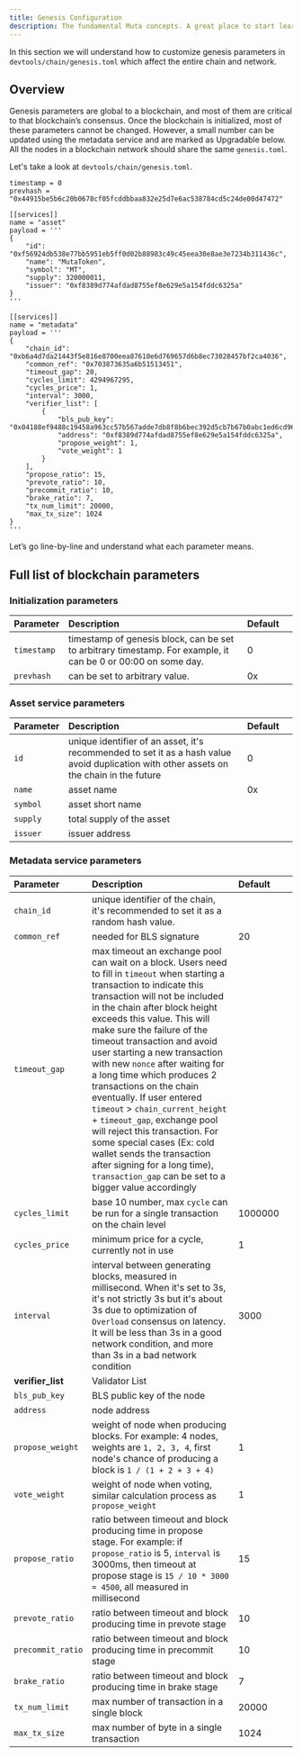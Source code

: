 ```yaml
---
title: Genesis Configuration
description: The fundamental Muta concepts. A great place to start learning about Muta.
---
```


In this section we will understand how to customize genesis parameters in `devtools/chain/genesis.toml` which affect the entire chain and network. 

## Overview

Genesis parameters are global to a blockchain, and most of them are critical to that blockchain’s consensus. Once the blockchain is initialized, most of these parameters cannot be changed. However, a small number can be updated using the metadata service and are marked as Upgradable below. All the nodes in a blockchain network should share the same `genesis.toml`.

Let's take a look at `devtools/chain/genesis.toml`.

```
timestamp = 0
prevhash = "0x44915be5b6c20b0678cf05fcddbbaa832e25d7e6ac538784cd5c24de00d47472"

[[services]]
name = "asset"
payload = '''
{
    "id": "0xf56924db538e77bb5951eb5ff0d02b88983c49c45eea30e8ae3e7234b311436c",
    "name": "MutaToken",
    "symbol": "MT",
    "supply": 320000011,
    "issuer": "0xf8389d774afdad8755ef8e629e5a154fddc6325a"
}
'''

[[services]]
name = "metadata"
payload = '''
{
    "chain_id": "0xb6a4d7da21443f5e816e8700eea87610e6d769657d6b8ec73028457bf2ca4036",
    "common_ref": "0x703873635a6b51513451",
    "timeout_gap": 20,
    "cycles_limit": 4294967295,
    "cycles_price": 1,
    "interval": 3000,
    "verifier_list": [
        {
            "bls_pub_key": "0x04188ef9488c19458a963cc57b567adde7db8f8b6bec392d5cb7b67b0abc1ed6cd966edc451f6ac2ef38079460eb965e890d1f576e4039a20467820237cda753f07a8b8febae1ec052190973a1bcf00690ea8fc0168b3fbbccd1c4e402eda5ef22",
            "address": "0xf8389d774afdad8755ef8e629e5a154fddc6325a",
            "propose_weight": 1,
            "vote_weight": 1
        }
    ],
    "propose_ratio": 15,
    "prevote_ratio": 10,
    "precommit_ratio": 10,
    "brake_ratio": 7,
    "tx_num_limit": 20000,
    "max_tx_size": 1024
}
'''
```
Let’s go line-by-line and understand what each parameter means.

## Full list of blockchain parameters

### Initialization parameters

| Parameter     | Description                                                                                                   |Default   |   |
|:--------------|:--------------------------------------------------------------------------------------------------------------|:---      |:--|
| `timestamp`   | timestamp of genesis block, can be set to arbitrary timestamp. For example, it can be 0 or 00:00 on some day. |0         |   |
| `prevhash`    | can be set to arbitrary value.                                                                                |0x        |   |

### Asset service parameters

| Parameter     | Description                                                                                                   |Default   ||
|:--------------|:-------------------------------------------------------------------------------|:---      |:--   |
| `id`          | unique identifier of an asset, it's recommended to set it as a hash value avoid duplication with other assets on the chain in the future                    |0         ||
| `name`        | asset name                                                                                                       |0x        ||
| `symbol`      | asset short name                                                                                                       |          ||
| `supply`      | total supply of the asset                                                                                              |          ||
| `issuer`      | issuer address                                                                                                       |          ||

### Metadata service parameters

| Parameter     | Description                                                                                                   |Default   |  |
|:--------------|:--------------------------------------------------------------------------------------------------------------|:---      |:--- |
| `chain_id`    | unique identifier of the chain, it's recommended to set it as a random hash value.                            |          |  |
| `common_ref`  | needed for BLS signature                                                                                        |   20      |  |
| `timeout_gap` | max timeout an exchange pool can wait on a block. Users need to fill in `timeout` when starting a transaction to indicate this transaction will not be included in the chain after block height exceeds this value. This will make sure the failure of the timeout transaction and avoid user starting a new transaction with new `nonce` after waiting for a long time which produces 2 transactions on the chain eventually. If user entered `timeout` > `chain_current_height` + `timeout_gap`, exchange pool will reject this transaction. For some special cases (Ex: cold wallet sends the transaction after signing for a long time), `transaction_gap` can be set to a bigger value accordingly                     |    |  |
| `cycles_limit`| base 10 number, max `cycle` can be run for a single transaction on the chain level                              |  1000000 |  |
| `cycles_price`| minimum price for a cycle, currently not in use                                                           |   1      |  |
| `interval`    | interval between generating blocks, measured in millisecond. When it's set to 3s, it's not strictly 3s but it's about 3s due to optimization of `Overload` consensus on latency. It will be less than 3s in a good network condition, and more than 3s in a bad network condition |  3000  | |
| **verifier_list**   |     Validator List                                                                                                      |         |  |
| `bls_pub_key` | BLS public key of the node                                                                                        |        |   |
| `address`     | node address                                                                                       |                |  |
| `propose_weight` | weight of node when producing blocks. For example: 4 nodes, weights are `1, 2, 3, 4`, first node's chance of producing a block is `1 / (1 + 2 + 3 + 4)`  |1        |  |
| `vote_weight` | weight of node when voting, similar calculation process as `propose_weight`                                           |1        |  |
| `propose_ratio` | ratio between timeout and block producing time in propose stage. For example: if `propose_ratio` is 5, `interval` is 3000ms, then timeout at propose stage is `15 / 10 * 3000 = 4500`, all measured in millisecond                   |15       |  |
| `prevote_ratio` | ratio between timeout and block producing time in prevote stage                        |10       |  |
| `precommit_ratio`| ratio between timeout and block producing time in precommit stage                                 |10       |  |
| `brake_ratio`    | ratio between timeout and block producing time in brake stage                          |7      |  |
| `tx_num_limit`   | max number of transaction in a single block                                                       |20000      |  |
| `max_tx_size`    | max number of byte in a single transaction                                                |1024      |  |

